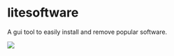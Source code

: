 litesoftware
===============

A gui tool to easily install and remove popular software.

![](https://i.imgur.com/s071MEE.png)
